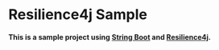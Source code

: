 # Resilience4j Sample

#### This is a sample project using [String Boot](https://spring.io/projects/spring-boot) and [Resilience4j](https://resilience4j.readme.io/).
